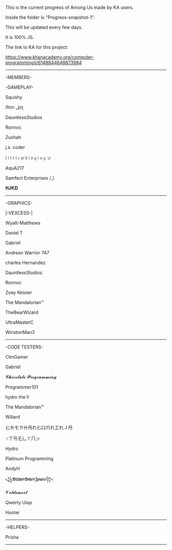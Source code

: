 
This is the current progress of Among Us made by KA users.

Inside the folder is "Progress-snapshot-1".

This will be updated every few days.

It is 100% JS.

The link to KA for this project:

https://www.khanacademy.org/computer-programming/i/6148844648873984
_____________________
 
   -MEMBERS-

  -GAMEPLAY-


Squishy

ᙏσɾι ﻞιɳ

DauntlessStudios

Ronnoc

Zushah

j.s. coder

𝔩 𝔦 𝔱 𝔱 𝔩 𝔢 𝔴 𝔥 𝔦 𝔫 𝔤 𝔦 𝔫 𝔤 ッ

AquA217

Samfect Enterprises /_\

𝐇𝐉𝐊𝐃
____________________________
  
  -GRAPHICS-


|-VEXCESS-|

Wyatt-Matthews

Daniel T

Gabriel

Andrean Warrior 747

charles Hernandez

DauntlessStudios

Ronnoc

Zoey Kesner

The Mandalorian™

TheBearWizard

UltraMasterC

WinstonMan3
_____________________

  -CODE TESTERS-


CtmGamer

Gabriel

𝓒𝓱𝓸𝓬𝓸𝓵𝓪𝓽𝓮 𝓟𝓻𝓸𝓰𝓻𝓪𝓶𝓶𝓲𝓷𝓰

Programmer101

hydro the ll

The Mandalorian™

Willard

匕卄モㄗ卄丹れ匕口爪れ工れＪ丹

♀丅卂乇乚丫𠘨ッ

Hydro

Platinum Programming

AndyH

꧁𝕭𝖎𝖑𝖑𝖞꥟𝕭𝖔𝖇꥟𝕵𝖔𝖓𝖊𝖘꧂

𝓥𝓸𝓵𝓭𝓮𝓶𝓸𝓻𝓽

Qwerty Uiop

Hunter
_______________________

  -HELPERS-


Prisha
_______________________
